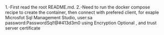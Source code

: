 1.-First read the root README.md.
2.-Need to run the docker compose recipe to create the container, then connect with prefered client, for exaple Microsfot Sql Management Studio, user:sa password:PasswordSql!@#413d3m0 using Encryption Optional , and trust server certificate
